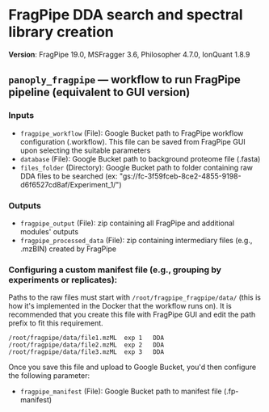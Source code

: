 # FragPipe DDA search and spectral library creation
**Version**: FragPipe 19.0, MSFragger 3.6, Philosopher 4.7.0, IonQuant 1.8.9

## `panoply_fragpipe` — workflow to run FragPipe pipeline (equivalent to GUI version)
### Inputs
- `fragpipe_workflow` (File): Google Bucket path to FragPipe workflow configuration (.workflow). This file can be saved from FragPipe GUI upon selecting the suitable parameters
- `database` (File): Google Bucket path to background proteome file (.fasta)
- `files_folder` (Directory): Google Bucket path to folder containing raw DDA files to be searched (ex: "gs://fc-3f59fceb-8ce2-4855-9198-d6f6527cd8af/Experiment_1/")

### Outputs
- `fragpipe_output` (File): zip containing all FragPipe and additional modules' outputs
- `fragpipe_processed_data` (File): zip containing intermediary files (e.g., .mzBIN) created by FragPipe

### Configuring a custom manifest file (e.g., grouping by experiments or replicates):
Paths to the raw files must start with `/root/fragpipe_fragpipe/data/` (this is how it's implemented in the Docker that the workflow runs on). It is recommended that you create this file with FragPipe GUI and edit the path prefix to fit this requirement.
```
/root/fragpipe/data/file1.mzML  exp 1   DDA
/root/fragpipe/data/file2.mzML  exp 2   DDA
/root/fragpipe/data/file3.mzML  exp 3   DDA
```
Once you save this file and upload to Google Bucket, you'd then configure the following parameter:
- `fragpipe_manifest` (File): Google Bucket path to manifest file (.fp-manifest)
